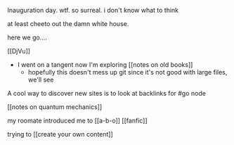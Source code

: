 Inauguration day. wtf. so surreal. i don't know what to think

at least cheeto out the damn white house.

here we go....


[[DjVu]]
-	I went on a tangent now I'm exploring [[notes on old books]]
	-	hopefully this doesn't mess up git since it's not good with large files, we'll see


 A cool way to discover new sites is to look at backlinks for #go node

[[notes on quantum mechanics]]




my roomate introduced me to [[a-b-o]] [[fanfic]]

trying to [[create your own content]]